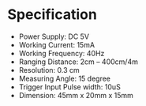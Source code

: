 ---
---

# Specification

- Power Supply: DC 5V
- Working Current: 15mA
- Working Frequency: 40Hz
- Ranging Distance: 2cm – 400cm/4m
- Resolution: 0.3 cm
- Measuring Angle: 15 degree
- Trigger Input Pulse width: 10uS
- Dimension: 45mm x 20mm x 15mm